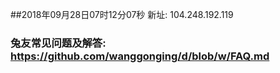 ##2018年09月28日07时12分07秒 新址: 104.248.192.119
### 兔友常见问题及解答: https://github.com/wanggonging/d/blob/w/FAQ.md

